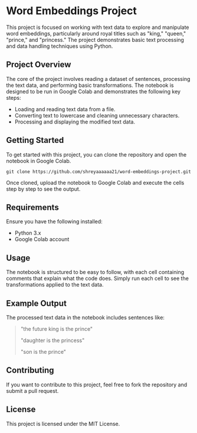 <!DOCTYPE html>
<html lang="en">
<head>
    <meta charset="UTF-8">
    <meta name="viewport" content="width=device-width, initial-scale=1.0">
    <title>Word Embeddings Project - README</title>
</head>
<body>

<h1>Word Embeddings Project</h1>

<p>This project is focused on working with text data to explore and manipulate word embeddings, particularly around royal titles such as "king," "queen," "prince," and "princess." The project demonstrates basic text processing and data handling techniques using Python.</p>

<h2>Project Overview</h2>
<p>The core of the project involves reading a dataset of sentences, processing the text data, and performing basic transformations. The notebook is designed to be run in Google Colab and demonstrates the following key steps:</p>
<ul>
    <li>Loading and reading text data from a file.</li>
    <li>Converting text to lowercase and cleaning unnecessary characters.</li>
    <li>Processing and displaying the modified text data.</li>
</ul>

<h2>Getting Started</h2>
<p>To get started with this project, you can clone the repository and open the notebook in Google Colab.</p>
<pre><code>git clone https://github.com/shreyaaaaaa21/word-embeddings-project.git</code></pre>
<p>Once cloned, upload the notebook to Google Colab and execute the cells step by step to see the output.</p>

<h2>Requirements</h2>
<p>Ensure you have the following installed:</p>
<ul>
    <li>Python 3.x</li>
    <li>Google Colab account</li>
</ul>

<h2>Usage</h2>
<p>The notebook is structured to be easy to follow, with each cell containing comments that explain what the code does. Simply run each cell to see the transformations applied to the text data.</p>

<h2>Example Output</h2>
<p>The processed text data in the notebook includes sentences like:</p>
<blockquote>
    <p>"the future king is the prince"</p>
    <p>"daughter is the princess"</p>
    <p>"son is the prince"</p>
</blockquote>

<h2>Contributing</h2>
<p>If you want to contribute to this project, feel free to fork the repository and submit a pull request.</p>

<h2>License</h2>
<p>This project is licensed under the MIT License.</p>

</body>
</html>
